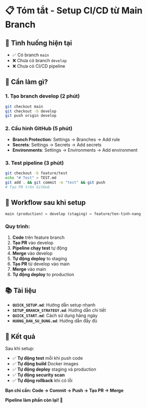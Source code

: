 # 📋 Tóm tắt - Setup CI/CD từ Main Branch

## 🎯 Tình huống hiện tại
- ✅ Có branch `main`
- ❌ Chưa có branch `develop`
- ❌ Chưa có CI/CD pipeline

## 🚀 Cần làm gì?

### 1. **Tạo branch develop** (2 phút)
```bash
git checkout main
git checkout -b develop
git push origin develop
```

### 2. **Cấu hình GitHub** (5 phút)
- **Branch Protection**: Settings → Branches → Add rule
- **Secrets**: Settings → Secrets → Add secrets
- **Environments**: Settings → Environments → Add environment

### 3. **Test pipeline** (3 phút)
```bash
git checkout -b feature/test
echo "# Test" > TEST.md
git add . && git commit -m "test" && git push
# Tạo PR trên GitHub
```

## 🔄 Workflow sau khi setup

```
main (production) ← develop (staging) ← feature/ten-tinh-nang
```

### Quy trình:
1. **Code** trên feature branch
2. **Tạo PR** vào develop
3. **Pipeline chạy test** tự động
4. **Merge** vào develop
5. **Tự động deploy** to staging
6. **Tạo PR** từ develop vào main
7. **Merge** vào main
8. **Tự động deploy** to production

## 📚 Tài liệu

- **`QUICK_SETUP.md`**: Hướng dẫn setup nhanh
- **`SETUP_BRANCH_STRATEGY.md`**: Hướng dẫn chi tiết
- **`QUICK_START.md`**: Cách sử dụng hàng ngày
- **`HUONG_DAN_SU_DUNG.md`**: Hướng dẫn đầy đủ

## 🎉 Kết quả

Sau khi setup:
- ✅ **Tự động test** mỗi khi push code
- ✅ **Tự động build** Docker images
- ✅ **Tự động deploy** staging và production
- ✅ **Tự động security scan**
- ✅ **Tự động rollback** khi có lỗi

**Bạn chỉ cần: Code → Commit → Push → Tạo PR → Merge**

**Pipeline làm phần còn lại! 🚀**
